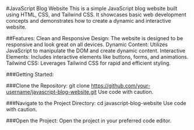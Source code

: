 #JavaScript Blog Website
This is a simple JavaScript blog website built using HTML, CSS, and Tailwind CSS. It showcases basic web development concepts and demonstrates how to create a dynamic and interactive website.

##Features:
Clean and Responsive Design: The website is designed to be responsive and look great on all devices.
Dynamic Content: Utilizes JavaScript to manipulate the DOM and create dynamic content.
Interactive Elements: Includes interactive elements like buttons, forms, and animations.
Tailwind CSS: Leverages Tailwind CSS for rapid and efficient styling.

###Getting Started:

###Clone the Repository:
git clone https://github.com/your-username/javascript-blog-website.git
Use code with caution.

###Navigate to the Project Directory:
cd javascript-blog-website
Use code with caution.

###Open the Project:
Open the project in your preferred code editor.

